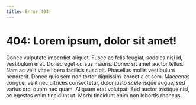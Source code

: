 ```yaml
---
title: Error 404!
---
```


# 404: Lorem ipsum, dolor sit amet!

Donec vulputate imperdiet aliquet. Fusce ac felis feugiat, sodales nisi id, vestibulum erat. Donec eget cursus mauris. Donec sit amet auctor tellus. Nam ac velit vitae libero facilisis suscipit. Phasellus mollis vestibulum hendrerit. Donec quis sem non tortor dignissim laoreet a et sem. Maecenas congue, velit nec ultrices consectetur, dolor justo scelerisque augue, sed varius orci quam nec quam. Aliquam erat volutpat. Sed auctor tristique nisl, ac egestas enim tincidunt ut. Morbi tincidunt enim non lobortis rhoncus.
